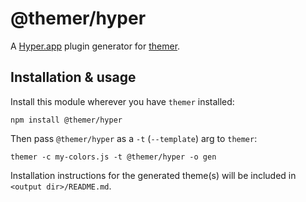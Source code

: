# @themer/hyper

A [Hyper.app](https://hyper.is/) plugin generator for [themer](https://github.com/mjswensen/themer).

## Installation & usage

Install this module wherever you have `themer` installed:

    npm install @themer/hyper

Then pass `@themer/hyper` as a `-t` (`--template`) arg to `themer`:

    themer -c my-colors.js -t @themer/hyper -o gen

Installation instructions for the generated theme(s) will be included in `<output dir>/README.md`.
